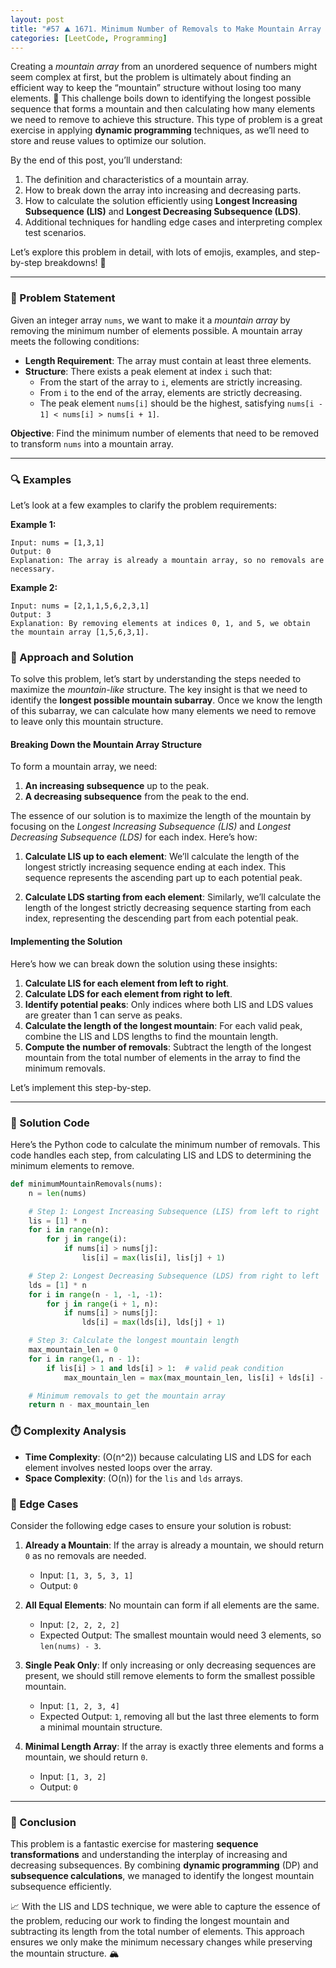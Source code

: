 ```yaml
---
layout: post
title: "#57 ⛰️ 1671. Minimum Number of Removals to Make Mountain Array 🧠🚀"
categories: [LeetCode, Programming]
---
```


Creating a *mountain array* from an unordered sequence of numbers might seem complex at first, but the problem is ultimately about finding an efficient way to keep the “mountain” structure without losing too many elements. 🌄 This challenge boils down to identifying the longest possible sequence that forms a mountain and then calculating how many elements we need to remove to achieve this structure. This type of problem is a great exercise in applying **dynamic programming** techniques, as we’ll need to store and reuse values to optimize our solution. 

By the end of this post, you’ll understand:
1. The definition and characteristics of a mountain array.
2. How to break down the array into increasing and decreasing parts.
3. How to calculate the solution efficiently using **Longest Increasing Subsequence (LIS)** and **Longest Decreasing Subsequence (LDS)**.
4. Additional techniques for handling edge cases and interpreting complex test scenarios.

Let’s explore this problem in detail, with lots of emojis, examples, and step-by-step breakdowns! 🚀

---

### 📝 Problem Statement

Given an integer array `nums`, we want to make it a *mountain array* by removing the minimum number of elements possible. A mountain array meets the following conditions:

- **Length Requirement**: The array must contain at least three elements.
- **Structure**: There exists a peak element at index `i` such that:
  - From the start of the array to `i`, elements are strictly increasing.
  - From `i` to the end of the array, elements are strictly decreasing.
  - The peak element `nums[i]` should be the highest, satisfying `nums[i - 1] < nums[i] > nums[i + 1]`.

**Objective**: Find the minimum number of elements that need to be removed to transform `nums` into a mountain array.

---

### 🔍 Examples

Let’s look at a few examples to clarify the problem requirements:

**Example 1:**
```plaintext
Input: nums = [1,3,1]
Output: 0
Explanation: The array is already a mountain array, so no removals are necessary.
```

**Example 2:**
```plaintext
Input: nums = [2,1,1,5,6,2,3,1]
Output: 3
Explanation: By removing elements at indices 0, 1, and 5, we obtain the mountain array [1,5,6,3,1].
```

### 🧩 Approach and Solution

To solve this problem, let’s start by understanding the steps needed to maximize the *mountain-like* structure. The key insight is that we need to identify the **longest possible mountain subarray**. Once we know the length of this subarray, we can calculate how many elements we need to remove to leave only this mountain structure.

#### Breaking Down the Mountain Array Structure

To form a mountain array, we need:
1. **An increasing subsequence** up to the peak.
2. **A decreasing subsequence** from the peak to the end.

The essence of our solution is to maximize the length of the mountain by focusing on the *Longest Increasing Subsequence (LIS)* and *Longest Decreasing Subsequence (LDS)* for each index. Here’s how:

1. **Calculate LIS up to each element**: We’ll calculate the length of the longest strictly increasing sequence ending at each index. This sequence represents the ascending part up to each potential peak.
  
2. **Calculate LDS starting from each element**: Similarly, we’ll calculate the length of the longest strictly decreasing sequence starting from each index, representing the descending part from each potential peak.

#### Implementing the Solution

Here’s how we can break down the solution using these insights:

1. **Calculate LIS for each element from left to right**.
2. **Calculate LDS for each element from right to left**.
3. **Identify potential peaks**: Only indices where both LIS and LDS values are greater than 1 can serve as peaks.
4. **Calculate the length of the longest mountain**: For each valid peak, combine the LIS and LDS lengths to find the mountain length.
5. **Compute the number of removals**: Subtract the length of the longest mountain from the total number of elements in the array to find the minimum removals.

Let’s implement this step-by-step.

---

### 🚀 Solution Code

Here’s the Python code to calculate the minimum number of removals. This code handles each step, from calculating LIS and LDS to determining the minimum elements to remove.

```python
def minimumMountainRemovals(nums):
    n = len(nums)

    # Step 1: Longest Increasing Subsequence (LIS) from left to right
    lis = [1] * n
    for i in range(n):
        for j in range(i):
            if nums[i] > nums[j]:
                lis[i] = max(lis[i], lis[j] + 1)

    # Step 2: Longest Decreasing Subsequence (LDS) from right to left
    lds = [1] * n
    for i in range(n - 1, -1, -1):
        for j in range(i + 1, n):
            if nums[i] > nums[j]:
                lds[i] = max(lds[i], lds[j] + 1)

    # Step 3: Calculate the longest mountain length
    max_mountain_len = 0
    for i in range(1, n - 1):
        if lis[i] > 1 and lds[i] > 1:  # valid peak condition
            max_mountain_len = max(max_mountain_len, lis[i] + lds[i] - 1)

    # Minimum removals to get the mountain array
    return n - max_mountain_len
```

### ⏱️ Complexity Analysis

- **Time Complexity**: \(O(n^2)\) because calculating LIS and LDS for each element involves nested loops over the array.
- **Space Complexity**: \(O(n)\) for the `lis` and `lds` arrays.

### 🧪 Edge Cases

Consider the following edge cases to ensure your solution is robust:

1. **Already a Mountain**: If the array is already a mountain, we should return `0` as no removals are needed.
   - Input: `[1, 3, 5, 3, 1]`
   - Output: `0`

2. **All Equal Elements**: No mountain can form if all elements are the same.
   - Input: `[2, 2, 2, 2]`
   - Expected Output: The smallest mountain would need 3 elements, so `len(nums) - 3`.

3. **Single Peak Only**: If only increasing or only decreasing sequences are present, we should still remove elements to form the smallest possible mountain.
   - Input: `[1, 2, 3, 4]`
   - Expected Output: `1`, removing all but the last three elements to form a minimal mountain structure.

4. **Minimal Length Array**: If the array is exactly three elements and forms a mountain, we should return `0`.
   - Input: `[1, 3, 2]`
   - Output: `0`

---

### 🏁 Conclusion

This problem is a fantastic exercise for mastering **sequence transformations** and understanding the interplay of increasing and decreasing subsequences. By combining **dynamic programming** (DP) and **subsequence calculations**, we managed to identify the longest mountain subsequence efficiently.

📈 With the LIS and LDS technique, we were able to capture the essence of the problem, reducing our work to finding the longest mountain and subtracting its length from the total number of elements. This approach ensures we only make the minimum necessary changes while preserving the mountain structure. 🏔️
